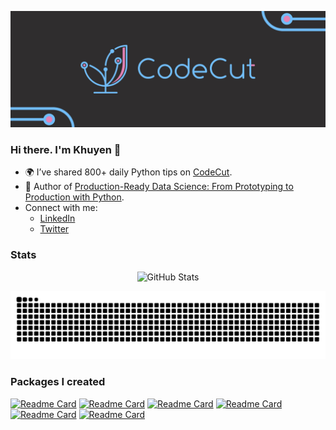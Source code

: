 <!-- Please don't remove this: Grab your social icons from https://github.com/carlsednaoui/gitsocial -->

[1.2]: http://i.imgur.com/wWzX9uB.png (twitter icon without padding)
[1]: [Twitter](https://twitter.com/KhuyenTran16)

[<img src="codecut.jpg">](https://codecut.ai/?utm_source=github&utm_medium=github_profile&utm_campaign=github_banner)

### Hi there. I'm Khuyen 👋

<!--
**khuyentran1401/khuyentran1401** is a ✨ _special_ ✨ repository because its `README.md` (this file) appears on your GitHub profile.
-->
- 🌍 I’ve shared 800+ daily Python tips on [CodeCut](https://codecut.ai/?utm_source=github&utm_medium=github_profile&utm_campaign=aboutme).  
- 📖 Author of [Production-Ready Data Science: From Prototyping to Production with Python](https://codecut.ai/production-ready-data-science/?utm_source=github&utm_medium=github_profile&utm_campaign=aboutme).  
- Connect with me:
  - [LinkedIn](https://www.linkedin.com/in/khuyen-tran-1401/)
  - [Twitter](https://twitter.com/KhuyenTran16) 

### Stats

<p align="center">
  <img alt="GitHub Stats" src="https://github-readme-stats.vercel.app/api?username=khuyentran1401&count_private=true&show_icons=true&theme=omni&hide_rank=false&PAT_1">
</p>

<a href="https://github.com/khuyentran1401#gh-light-mode-only" align="center">
  <img alt="GitHub Snake Light" src="https://github.com/khuyentran1401/khuyentran1401/raw/snake/github-contribution-grid-snake.svg#gh-light-mode-only" />
</a>
    
### Packages I created
[![Readme Card](https://github-readme-stats-sigma-five.vercel.app/api/pin/?username=khuyentran1401&repo=data-science-template)](https://github.com/khuyentran1401/data-science-template)
[![Readme Card](https://github-readme-stats-sigma-five.vercel.app/api/pin/?username=khuyentran1401&repo=cicd-mlops-demo)](https://github.com/khuyentran1401/cicd-mlops-demo)
[![Readme Card](https://github-readme-stats-sigma-five.vercel.app/api/pin/?username=khuyentran1401&repo=analyze_github_feed)](https://github.com/khuyentran1401/analyze_github_feed)
[![Readme Card](https://github-readme-stats-sigma-five.vercel.app/api/pin/?username=khuyentran1401&repo=top-github-scraper)](https://github.com/khuyentran1401/top-github-scraper) 
[![Readme Card](https://github-readme-stats-sigma-five.vercel.app/api/pin/?username=khuyentran1401&repo=same-stats-different-graphs)](https://github.com/khuyentran1401/same-stats-different-graphs)
[![Readme Card](https://github-readme-stats-sigma-five.vercel.app/api/pin/?username=khuyentran1401&repo=rich-dataframe)](https://github.com/khuyentran1401/rich-dataframe)



